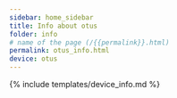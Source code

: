 ```yaml
---
sidebar: home_sidebar
title: Info about otus
folder: info
# name of the page (/{{permalink}}.html)
permalink: otus_info.html
device: otus
---
```

{% include templates/device_info.md %}
